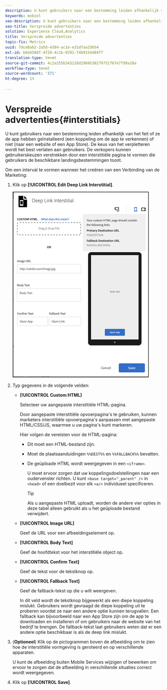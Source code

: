 ```yaml
---
description: U kunt gebruikers naar een bestemming leiden afhankelijk van het feit of ze de app hebben geïnstalleerd (een koppeling om de app te verkennen) of niet (naar een website of een App Store).
keywords: mobiel
seo-description: U kunt gebruikers naar een bestemming leiden afhankelijk van het feit of ze de app hebben geïnstalleerd (een koppeling om de app te verkennen) of niet (naar een website of een App Store).
seo-title: Verspreide advertenties
solution: Experience Cloud,Analytics
title: Verspreide advertenties
topic-fix: Metrics
uuid: 7dce8ab2-2a5d-4384-ac1e-e31dfaa33654
exl-id: b6d4588f-4f28-4c1b-9291-f4b9154d84f7
translation-type: tm+mt
source-git-commit: 4c2a255b343128d2904530279751767e7f99a10a
workflow-type: tm+mt
source-wordcount: '371'
ht-degree: 1%

---
```


# Verspreide advertenties{#interstitials}

U kunt gebruikers naar een bestemming leiden afhankelijk van het feit of ze de app hebben geïnstalleerd (een koppeling om de app te verkennen) of niet (naar een website of een App Store). De keus van het verpletteren wordt het best verlaten aan gebruikers. De verkopers kunnen gebruikerskeuzen verstrekken door een interstitiële pagina te vormen die gebruikers de beschikbare landingsbestemmingen toont.

Om een interval te vormen wanneer het creëren van een Verbinding van de Marketing:

1. Klik op **[!UICONTROL Edit Deep Link Interstitial]**.

   ![Diepe verbinding interstitiaal](assets/interstitial2.png)

1. Typ gegevens in de volgende velden:

   * **[!UICONTROL Custom HTML]**

      Selecteer uw aangepaste interstitiële HTML-pagina.

      Door aangepaste interstitiële opvoerpagina&#39;s te gebruiken, kunnen marketers interstitiële opvoerpagina&#39;s aanpassen met aangepaste HTML/CSS/JS, waarmee u uw pagina&#39;s kunt markeren.

      Hier volgen de vereisten voor de HTML-pagina:

      * Dit moet een HTML-bestand zijn.
      * Moet de plaatsaanduidingen `%%DEST%%` en `%%FALLBACK%%` bevatten.
      * De geüploade HTML wordt weergegeven in een `<iframe>`.

         U moet ervoor zorgen dat uw koppelingsdoelstellingen naar een oudervenster richten. U kunt `<base target="_parent" />` in `<head>` of een doelbezit voor elk `<a/>` individueel specificeren.

         >[!TIP]
         >
         >Als u aangepaste HTML uploadt, worden de andere vier opties in deze tabel alleen gebruikt als u het geüploade bestand verwijdert.
   * **[!UICONTROL Image URL]**

      Geef de URL voor een afbeeldingselement op.

   * **[!UICONTROL Body Text]**

      Geef de hoofdtekst voor het interstitiële object op.

   * **[!UICONTROL Confirm Text]**

      Geef de tekst voor de tekstknop op.

   * **[!UICONTROL  Fallback Text]**

      Geef de fallback-tekst op die u wilt weergeven.

      In dit veld wordt de tekstknop bijgewerkt als een diepe koppeling mislukt. Gebruikers wordt gevraagd de diepe koppeling uit te proberen voordat ze naar een andere optie kunnen terugvallen. Een fallback kan bijvoorbeeld naar een App Store zijn om de app te downloaden en installeren of om gebruikers naar de website van het bedrijf te brengen. De fallback-tekst laat gebruikers weten dat er een andere optie beschikbaar is als de deep link mislukt.


1. (**Optioneel**) Klik op de pictogrammen boven de afbeelding om te zien hoe de interstitiële vormgeving is geroteerd en op verschillende apparaten.

   U kunt de afbeelding buiten Mobile Services wijzigen of bewerken om ervoor te zorgen dat de afbeelding in verschillende situaties correct wordt weergegeven.
1. Klik op **[!UICONTROL Save]**.
